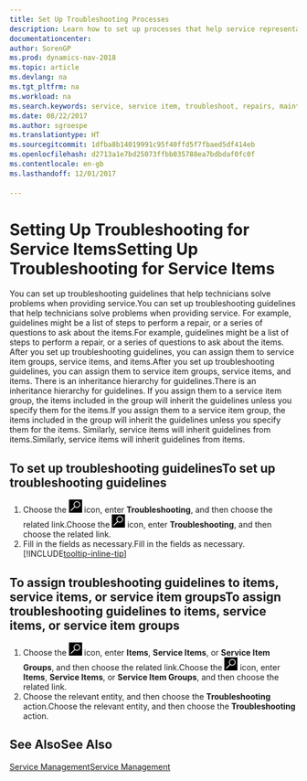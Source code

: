 ```yaml
---
title: Set Up Troubleshooting Processes
description: Learn how to set up processes that help service representatives identify and resolve issues with service items.
documentationcenter: 
author: SorenGP
ms.prod: dynamics-nav-2018
ms.topic: article
ms.devlang: na
ms.tgt_pltfrm: na
ms.workload: na
ms.search.keywords: service, service item, troubleshoot, repairs, maintenance
ms.date: 08/22/2017
ms.author: sgroespe
ms.translationtype: HT
ms.sourcegitcommit: 1dfba8b14019991c95f40ffd5f7fbaed5df414eb
ms.openlocfilehash: d2713a1e7bd25073ffbb035788ea7bdbdaf0fc0f
ms.contentlocale: en-gb
ms.lasthandoff: 12/01/2017

---
```


# <a name="setting-up-troubleshooting-for-service-items"></a><span data-ttu-id="0fd31-103">Setting Up Troubleshooting for Service Items</span><span class="sxs-lookup"><span data-stu-id="0fd31-103">Setting Up Troubleshooting for Service Items</span></span>
<span data-ttu-id="0fd31-104">You can set up troubleshooting guidelines that help technicians solve problems when providing service.</span><span class="sxs-lookup"><span data-stu-id="0fd31-104">You can set up troubleshooting guidelines that help technicians solve problems when providing service.</span></span> <span data-ttu-id="0fd31-105">For example, guidelines might be a list of steps to perform a repair, or a series of questions to ask about the items.</span><span class="sxs-lookup"><span data-stu-id="0fd31-105">For example, guidelines might be a list of steps to perform a repair, or a series of questions to ask about the items.</span></span> <span data-ttu-id="0fd31-106">After you set up troubleshooting guidelines, you can assign them to service item groups, service items, and items.</span><span class="sxs-lookup"><span data-stu-id="0fd31-106">After you set up troubleshooting guidelines, you can assign them to service item groups, service items, and items.</span></span> <span data-ttu-id="0fd31-107">There is an inheritance hierarchy for guidelines.</span><span class="sxs-lookup"><span data-stu-id="0fd31-107">There is an inheritance hierarchy for guidelines.</span></span> <span data-ttu-id="0fd31-108">If you assign them to a service item group, the items included in the group will inherit the guidelines unless you specify them for the items.</span><span class="sxs-lookup"><span data-stu-id="0fd31-108">If you assign them to a service item group, the items included in the group will inherit the guidelines unless you specify them for the items.</span></span> <span data-ttu-id="0fd31-109">Similarly, service items will inherit guidelines from items.</span><span class="sxs-lookup"><span data-stu-id="0fd31-109">Similarly, service items will inherit guidelines from items.</span></span>  

## <a name="to-set-up-troubleshooting-guidelines"></a><span data-ttu-id="0fd31-110">To set up troubleshooting guidelines</span><span class="sxs-lookup"><span data-stu-id="0fd31-110">To set up troubleshooting guidelines</span></span>
1. <span data-ttu-id="0fd31-111">Choose the ![Search for Page or Report](media/ui-search/search_small.png "Search for Page or Report icon") icon, enter **Troubleshooting**, and then choose the related link.</span><span class="sxs-lookup"><span data-stu-id="0fd31-111">Choose the ![Search for Page or Report](media/ui-search/search_small.png "Search for Page or Report icon") icon, enter **Troubleshooting**, and then choose the related link.</span></span>  
2. <span data-ttu-id="0fd31-112">Fill in the fields as necessary.</span><span class="sxs-lookup"><span data-stu-id="0fd31-112">Fill in the fields as necessary.</span></span> [!INCLUDE[tooltip-inline-tip](includes/tooltip-inline-tip_md.md)]  

## <a name="to-assign-troubleshooting-guidelines-to-items-service-items-or-service-item-groups"></a><span data-ttu-id="0fd31-113">To assign troubleshooting guidelines to items, service items, or service item groups</span><span class="sxs-lookup"><span data-stu-id="0fd31-113">To assign troubleshooting guidelines to items, service items, or service item groups</span></span>
1. <span data-ttu-id="0fd31-114">Choose the ![Search for Page or Report](media/ui-search/search_small.png "Search for Page or Report icon") icon, enter **Items**, **Service Items**, or **Service Item Groups**, and then choose the related link.</span><span class="sxs-lookup"><span data-stu-id="0fd31-114">Choose the ![Search for Page or Report](media/ui-search/search_small.png "Search for Page or Report icon") icon, enter **Items**, **Service Items**, or **Service Item Groups**, and then choose the related link.</span></span>  
2. <span data-ttu-id="0fd31-115">Choose the relevant entity, and then choose the **Troubleshooting** action.</span><span class="sxs-lookup"><span data-stu-id="0fd31-115">Choose the relevant entity, and then choose the **Troubleshooting** action.</span></span>  

## <a name="see-also"></a><span data-ttu-id="0fd31-116">See Also</span><span class="sxs-lookup"><span data-stu-id="0fd31-116">See Also</span></span>
[<span data-ttu-id="0fd31-117">Service Management</span><span class="sxs-lookup"><span data-stu-id="0fd31-117">Service Management</span></span>](service-service.md)
